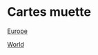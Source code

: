 # Cartes muette
[Europe](https://htmlpreview.github.io/?https://github.com/dgucc/javascript/blob/main/d3js/map/europe/index.html)  

[World](https://htmlpreview.github.io/?https://github.com/dgucc/javascript/blob/main/d3js/map/world/index.html)  
